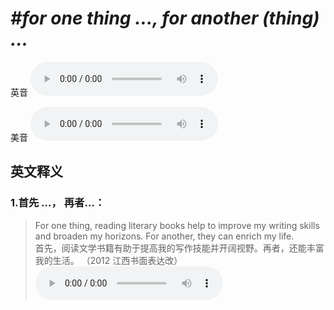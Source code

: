 # ***\#for one thing …, for another (thing) …*** 
英音
<audio src="./media/for one thing1_AAC.aac" controls="controls"></audio>

美音
<audio src="./media/for one thing …, for another thing …2_AAC.aac" controls="controls"></audio>



  

英文释义
---
### 1.**首先 …， 再者…：**  

 > For one thing, reading literary books help to improve my writing skills and broaden my horizons. For another, they can enrich my life.  
 > 首先，阅读文学书籍有助于提高我的写作技能并开阔视野。再者，还能丰富我的生活。  （2012 江西书面表达改）  
<audio src="./media/thing-4.aac" controls="controls"></audio>


